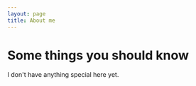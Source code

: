 ```yaml
---
layout: page
title: About me
---
```


# Some things you should know
I don't have anything special here yet.
